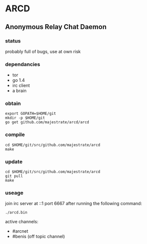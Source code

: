 # ARCD
## Anonymous Relay Chat Daemon

### status

probably full of bugs, use at own risk

### dependancies

* tor
* go 1.4
* irc client
* a brain

### obtain

    export GOPATH=$HOME/git
    mkdir -p $HOME/git
    go get github.com/majestrate/arcd/arcd
    
### compile

    cd $HOME/git/src/github.com/majestrate/arcd 
    make

### update

    cd $HOME/git/src/github.com/majestrate/arcd
    git pull 
    make 

### useage

join irc server at ::1 port 6667 after running the following command:

    ./arcd.bin

active channels: 

* #arcnet
* #benis (off topic channel)

